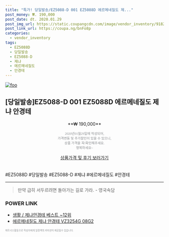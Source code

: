 ```yaml
--- 
title: "특가! 당일발송/EZ5088-D 001 EZ5088D 에르메네질도 제..." 
post_money: ₩. 190,000 
post_date: dt. 2020.01.29 
post_img_url: https://static.coupangcdn.com/image/vendor_inventory/9182/86fbc768fcf1f249e2364e8eaa21547658f23e3a70dd37f51cacd31ac143.jpg 
post_link_url: https://coupa.ng/bnFo8p 
categories: 
  - vendor_inventory 
tags: 
  - EZ5088D 
  - 당일발송 
  - EZ5088-D 
  - 제냐 
  - 에르메네질도 
  - 안경테 
--- 
```

[![foo](https://static.coupangcdn.com/image/vendor_inventory/9182/86fbc768fcf1f249e2364e8eaa21547658f23e3a70dd37f51cacd31ac143.jpg)](https://coupa.ng/bnFo8p) 

## [당일발송]EZ5088-D 001 EZ5088D 에르메네질도 제냐 안경테 
<p style="text-align: center;">**₩ 190,000**</p> 
<p style="text-align: center;"><span style="color: #898c8f; font-family: Georgia,Times,serif; font-size: 0.75em;">2020년01월29일에 작성되어, <br>가격변동 및 추가할인이 있을 수 있으니,<br> 상품 가격을 꼭!확인해주세요.<br>행복하세요~</span> 
</p>	 
<div markdown="0" style="text-align: center;"><a href="https://coupa.ng/bnFo8p" class="btn btn--success">상품가격 및 후기 보러가기</a></div> 
<br><br> 
  #EZ5088D #당일발송 #EZ5088-D #제냐 #에르메네질도 #안경테 
<hr> 

> 만약 급히 서두르려면 돌아가는 길로 가라. - 영국속담 


### POWER LINK

* <a href="https://blog.naver.com/santokki14/221789407401" target="_blank">생활 / 제냐안경테 베스트 ~12위</a>
* <a href="https://blog.naver.com/fasyy4321/221790040437" target="_blank">에르메네질도 제냐 안경테 VZ3254G 08G2</a>

<span style="color: #898c8f; font-family: Georgia,Times,serif; font-size: 0.55em;">파트너스활동으로 작성자에게 일정액의 커미션이 제공될수 있습니다.</span> 
